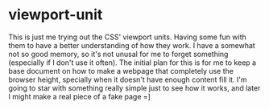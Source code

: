 # viewport-unit
This is just me trying out the CSS' viewport units. 
Having some fun with them to have a better understanding of how they work.
I have a somewhat not so good memory, so it's not unusal for me to forget something (especially if I don't use it often).
The initial plan for this is for me to keep a base document on how to make a webpage that completely use the browser height, specially when it doesn't have enough content fill it.
I'm going to star with something really simple just to see how it works, and later I might make a real piece of a fake page =]